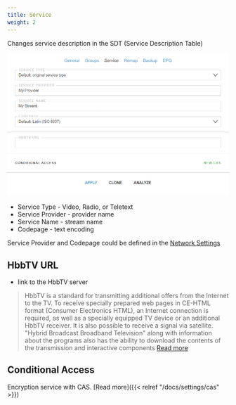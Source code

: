 ```yaml
---
title: Service
weight: 2
---
```


Changes service description in the SDT (Service Description Table)

![Service Options](form.png)

- Service Type - Video, Radio, or Teletext
- Service Provider - provider name
- Service Name - stream name
- Codepage - text encoding

Service Provider and Codepage could be defined in the [Network Settings]()

## HbbTV URL

- link to the HbbTV server

> HbbTV is a standard for transmitting additional offers from the Internet to the TV.
> To receive specially prepared web pages in CE-HTML format (Consumer Electronics HTML),
> an Internet connection is required, as well as a specially equipped TV device or
> an additional HbbTV receiver. It is also possible to receive a signal via satellite.
> "Hybrid Broadcast Broadband Television" along with information about the programs also
> has the ability to download the contents of the transmission and interactive components
> [Read more](https://en.wikipedia.org/wiki/Hybrid_Broadcast_Broadband_TV)

## Conditional Access

Encryption service with CAS. [Read more]({{< relref "/docs/settings/cas" >}})
